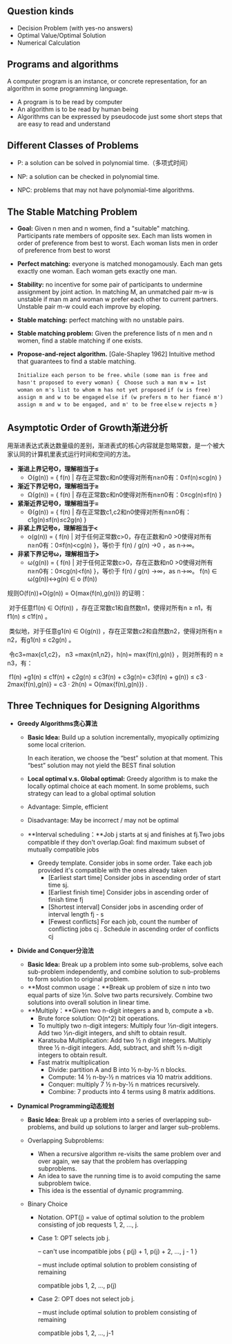 ## Question kinds

- Decision Problem (with yes-no answers)
- Optimal Value/Optimal Solution
- Numerical Calculation



## Programs and algorithms

A computer program is an instance, or concrete representation, for an algorithm in some programming language.

- A program is to be read by computer
- An algorithm is to be read by human being
- Algorithms can be expressed by pseudocode just some short steps that are easy to read and understand



## Different Classes of Problems

- P: a solution can be solved in polynomial time.（多项式时间）

- NP: a solution can be checked in polynomial time.

- NPC: problems that may not have polynomial-time algorithms.

  

## The Stable Matching Problem

- **Goal:**  Given n men and n women, find a "suitable" matching. Participants rate members of opposite sex. Each man lists women in order of preference from best to worst. Each woman lists men in order of preference from best to worst

- **Perfect matching:** everyone is matched monogamously. Each man gets exactly one woman. Each woman gets exactly one man.

- **Stability:** no incentive for some pair of participants to undermine assignment by joint action. In matching M, an unmatched pair m-w is unstable if man m and woman w prefer each other to current partners. Unstable pair m-w could each improve by eloping.

- **Stable matching:** perfect matching with no unstable pairs.

- **Stable matching problem:**  Given the preference lists of n men and n women, find a stable matching if one exists.

- **Propose-and-reject algorithm.** [Gale-Shapley 1962] Intuitive method that guarantees to find a stable matching.

  `Initialize each person to be free.`
  `while (some man is free and hasn't proposed to every woman) {`
  				` Choose such a man m`
   				`w = 1st woman on m's list to whom m has not yet proposed`
  				  `if (w is free)`
  							`assign m and w to be engaged`
  				  `else if (w prefers m to her fiancé m')`
  							`assign m and w to be engaged, and m' to be free`
  				 `else`
  						   `w rejects m`
  `}`



## Asymptotic Order of Growth渐进分析

用渐进表达式表达数量级的差别，渐进表式的核心内容就是忽略常数，是一个被大家认同的计算机里表式运行时间和空间的方法。

- **渐进上界记号O，理解相当于≤**
  - O(g(n)) = { f(n) | 存在正常数c和n0使得对所有n≥n0有：0≤f(n)≤cg(n) }
- **渐近下界记号Ω，理解相当于≥**
  - Ω(g(n)) = { f(n) | 存在正常数c和n0使得对所有n≥n0有：0≤cg(n)≤f(n) }
- **紧渐近界记号Θ，理解相当于=**
  - Θ(g(n)) = { f(n) | 存在正常数c1,c2和n0使得对所有n≥n0有：c1g(n)≤f(n)≤c2g(n) }
- **非紧上界记号o，理解相当于<**
  - o(g(n)) = { f(n) | 对于任何正常数c>0，存在正数和n0 >0使得对所有n≥n0有：0≤f(n)<cg(n) }，等价于 f(n) / g(n) →0 ，as n→∞。
- **非紧下界记号ω，理解相当于>**
  - ω(g(n)) = { f(n) | 对于任何正常数c>0，存在正数和n0 >0使得对所有n≥n0有：0≤cg(n)<f(n) }，等价于 f(n) / g(n) →∞，as n→∞。 f(n) ∈ ω(g(n))↔️g(n) ∈ o (f(n))

规则O(f(n))+O(g(n)) = O(max{f(n),g(n)}) 的证明：

​	对于任意f1(n) ∈ O(f(n)) ，存在正常数c1和自然数n1，使得对所有n ≥ n1，有f1(n) ≤ c1f(n) 。

​	类似地，对于任意g1(n) ∈ O(g(n)) ，存在正常数c2和自然数n2，使得对所有n ≥ n2，有g1(n) ≤ c2g(n) 。

​	令c3=max{c1,c2}， n3 =max{n1,n2}，h(n)= max{f(n),g(n)} ，则对所有的 n ≥ n3，有：

​	f1(n) +g1(n) ≤ c1f(n) + c2g(n) ≤ c3f(n) + c3g(n)= c3(f(n) + g(n)) ≤ c3 · 2max{f(n),g(n)} = c3 · 2h(n) = O(max{f(n),g(n)}) .



## Three Techniques for Designing Algorithms

- **Greedy Algorithms贪心算法**

  - **Basic Idea:** Build up a solution incrementally, myopically optimizing some local criterion.

    In each iteration, we choose the “best” solution at that moment. This “best” solution may not yield the BEST final solution

  - **Local optimal v.s. Global optimal:** Greedy algorithm is to make the locally optimal choice at each moment. In some problems, such strategy can lead to a global optimal solution

  - Advantage: Simple, efficient

  - Disadvantage: May be incorrect / may not be optimal

  - **Interval scheduling：**Job j starts at sj and finishes at fj.Two jobs compatible if they don't overlap.Goal: find maximum subset of mutually compatible jobs

    - Greedy template. Consider jobs in some order. Take each job provided it's compatible with the ones already taken
      - [Earliest start time] Consider jobs in ascending order of start time sj.
      - [Earliest finish time] Consider jobs in ascending order of finish time fj
      - [Shortest interval] Consider jobs in ascending order of interval length fj - s
      - [Fewest conflicts] For each job, count the number of conflicting jobs cj . Schedule in ascending order of conflicts cj

- **Divide and Conquer分治法**

  - **Basic Idea:** Break up a problem into some sub-problems, solve each sub-problem independently, and combine solution to sub-problems to form solution to original problem. 
  - **Most common usage：**Break up problem of size n into two equal parts of size ½n. Solve two parts recursively. Combine two solutions into overall solution in linear time.
  - **Multiply：**Given two n-digit integers a and b, compute a ×b.
    - Brute force solution: O(n^2) bit operations.
    - To multiply two n-digit integers: Multiply four ½n-digit integers. Add two ½n-digit integers, and shift to obtain result.
    - Karatsuba Multiplication: Add two ½ n digit integers. Multiply three ½ n-digit integers. Add, subtract, and shift ½ n-digit integers to obtain result.
    - Fast matrix multiplication
      - Divide: partition A and B into ½ n-by-½ n blocks.
      - Compute: 14 ½ n-by-½ n matrices via 10 matrix additions.
      - Conquer: multiply 7 ½ n-by-½ n matrices recursively.
      - Combine: 7 products into 4 terms using 8 matrix additions.

- **Dynamical Programming动态规划**

  - **Basic Idea:** Break up a problem into a series of overlapping sub-problems, and build up solutions to larger and larger sub-problems.

  - Overlapping Subproblems:

    - When a recursive algorithm re-visits the same problem over and over again, we say that the problem has overlapping subproblems.
    - An idea to save the running time is to avoid computing the same subproblem twice.
    - This idea is the essential of dynamic programming.

  - Binary Choice

    - Notation. OPT(j) = value of optimal solution to the problem consisting of job requests 1, 2, ..., j.

    - Case 1: OPT selects job j.

      – can't use incompatible jobs { p(j) + 1, p(j) + 2, ..., j - 1 }

      – must include optimal solution to problem consisting of remaining 

      compatible jobs 1, 2, ..., p(j)

    - Case 2: OPT does not select job j.

      – must include optimal solution to problem consisting of remaining 

      compatible jobs 1, 2, ..., j-1